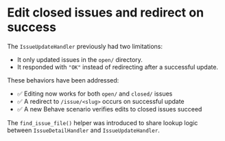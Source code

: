 # Edit closed issues and redirect on success

The `IssueUpdateHandler` previously had two limitations:

- It only updated issues in the `open/` directory.
- It responded with `"OK"` instead of redirecting after a successful update.

These behaviors have been addressed:

- ✅ Editing now works for both `open/` and `closed/` issues
- ✅ A redirect to `/issue/<slug>` occurs on successful update
- ✅ A new Behave scenario verifies edits to closed issues succeed

The `find_issue_file()` helper was introduced to share lookup logic between `IssueDetailHandler` and `IssueUpdateHandler`.

